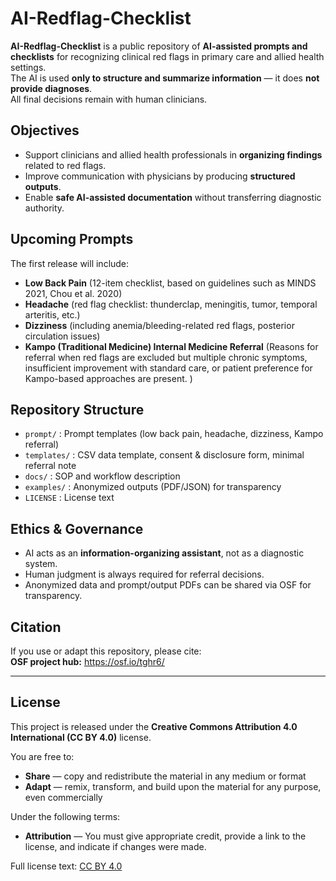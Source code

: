 # AI-Redflag-Checklist

**AI-Redflag-Checklist** is a public repository of **AI-assisted prompts and checklists** for recognizing clinical red flags in primary care and allied health settings.  
The AI is used **only to structure and summarize information** — it does **not provide diagnoses**.  
All final decisions remain with human clinicians.

## Objectives
- Support clinicians and allied health professionals in **organizing findings** related to red flags.  
- Improve communication with physicians by producing **structured outputs**.  
- Enable **safe AI-assisted documentation** without transferring diagnostic authority.  

## Upcoming Prompts
The first release will include:
- **Low Back Pain** (12-item checklist, based on guidelines such as MINDS 2021, Chou et al. 2020)  
- **Headache** (red flag checklist: thunderclap, meningitis, tumor, temporal arteritis, etc.)  
- **Dizziness** (including anemia/bleeding-related red flags, posterior circulation issues)  
- **Kampo (Traditional Medicine) Internal Medicine Referral**
  (Reasons for referral when red flags are excluded but multiple chronic symptoms, insufficient improvement with standard care, or patient preference for Kampo-based approaches are present.  )

## Repository Structure
- `prompt/` : Prompt templates (low back pain, headache, dizziness, Kampo referral)  
- `templates/` : CSV data template, consent & disclosure form, minimal referral note  
- `docs/` : SOP and workflow description  
- `examples/` : Anonymized outputs (PDF/JSON) for transparency  
- `LICENSE` : License text  

## Ethics & Governance
- AI acts as an **information-organizing assistant**, not as a diagnostic system.  
- Human judgment is always required for referral decisions.  
- Anonymized data and prompt/output PDFs can be shared via OSF for transparency.  

## Citation
If you use or adapt this repository, please cite:  
**OSF project hub:** https://osf.io/tghr6/

---

## License
This project is released under the **Creative Commons Attribution 4.0 International (CC BY 4.0)** license.

You are free to:
- **Share** — copy and redistribute the material in any medium or format  
- **Adapt** — remix, transform, and build upon the material for any purpose, even commercially  

Under the following terms:
- **Attribution** — You must give appropriate credit, provide a link to the license, and indicate if changes were made.  

Full license text: [CC BY 4.0](https://creativecommons.org/licenses/by/4.0/)

